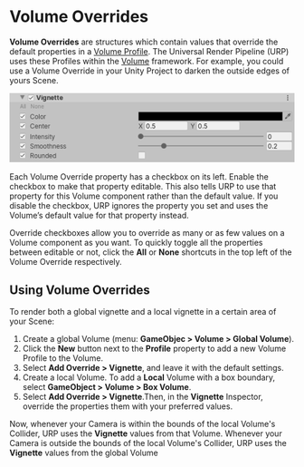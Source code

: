 # Volume Overrides

__Volume Overrides__ are structures which contain values that override the default properties in a [Volume Profile](Volume-Profile.html). The Universal Render Pipeline (URP) uses these Profiles within the [Volume](Volumes.html) framework. For example, you could use a Volume Override in your Unity Project to darken the outside edges of yours Scene. 

![__Vignette__ is an example of a Volume Override.](Images/Inspectors/Vignette.png)

Each Volume Override property has a checkbox on its left. Enable the checkbox to make that property editable. This also tells URP to use that property for this Volume component rather than the default value. If you disable the checkbox, URP ignores the property you set and uses the Volume’s default value for that property instead.

Override checkboxes allow you to override as many or as few values on a Volume component as you want. To quickly toggle all the properties between editable or not, click the __All__ or __None__ shortcuts in the top left of the Volume Override respectively. 

## Using Volume Overrides

To render both a global vignette and a local vignette in a certain area of your Scene:

1. Create a global Volume (menu: __GameObjec > Volume > Global Volume__).
2. Click the __New__ button next to the __Profile__ property to add a new Volume Profile to the Volume.
3. Select __Add Override > Vignette__, and leave it with the default settings.
4. Create a local Volume. To add a **Local** Volume with a box boundary, select __GameObject > Volume > Box Volume__.
5. Select __Add Override > Vignette__.Then, in the __Vignette__ Inspector, override the properties them with your preferred values.

Now, whenever your Camera is within the bounds of the local Volume's Collider, URP uses the __Vignette__ values from that Volume. Whenever your Camera is outside the bounds of the local Volume's Collider, URP uses the __Vignette__ values from the global Volume